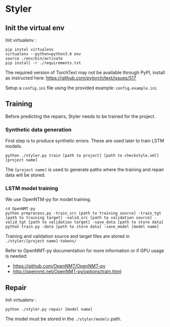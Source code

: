 # Styler

## Init the virtual env

Init virtualenv :
```
pip instal virtualenv
virtualenv --python=python3.6 env
source ./env/bin/activate
pip install -r ./requirements.txt
```
The required version of TorchText may not be available through PyPI, install as instructed here: https://github.com/pytorch/text/issues/517 

Setup a `config.ini` file using the provided example: `config.example.ini`

## Training

Before predicting the repairs, Styler needs to be trained for the project.

### Synthetic data generation
First step is to produce synthetic errors. These are used later to train LSTM models.
```
python ./styler.py train [path to project] [path to checkstyle.xml] [project name]
```

The `[project name]` is used to generate paths where the training and repair data will be stored.

### LSTM model training
We use OpenNTM-py for model training. 

```
cd OpenNMT-py
python preprocess.py -train_src [path to training source] -train_tgt [path to training target] -valid_src [path to validation source] -valid_tgt [path to validation target] -save_data [path to store data]
python train.py -data [path to store data] -save_model [model name]
```

Training and validation source and target files are stored in `./styler/[project name]-tokens/`

Refer to OpenNMT-py documentation for more information or if GPU usage is needed:
- https://github.com/OpenNMT/OpenNMT-py
- http://opennmt.net/OpenNMT-py/options/train.html

## Repair

Init virtualenv :
```
python ./styler.py repair [model name]
```
The model must be stored in the `./styler/models` path.